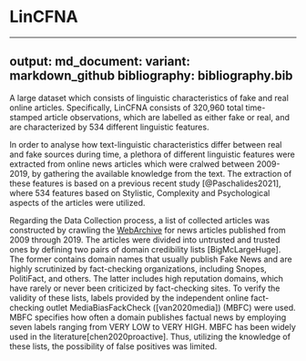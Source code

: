 # LinCFNA
---
output:
  md_document:
    variant: markdown_github
bibliography: bibliography.bib
---

A large dataset which consists of linguistic characteristics of fake and real online articles. Specifically, LinCFNA consists of 320,960 total time-stamped article observations, which are labelled as either fake or real, and are characterized by 534 different linguistic features.

In order to analyse how text-linguistic characteristics differ between real and fake sources during time, a plethora of different linguistic features were extracted from online news articles which were cralwed between 2009-2019, by gathering the available knowledge from the text. The extraction of these features is based on a previous recent study [@Paschalides2021], where 534 features based on Stylistic, Complexity and Psychological aspects of the articles were utilized.

Regarding the Data Collection process, a list of collected articles was constructed by crawling the [WebArchive](https://web.archive.org/) for news articles published from 2009 through 2019. The articles were divided into untrusted and trusted ones by defining two pairs of domain credibility lists [BigMcLargeHuge]. The former contains domain names that usually publish Fake News and are highly scrutinized by fact-checking organizations, including Snopes, PolitiFact, and others. The latter includes high reputation domains, which have rarely or never been criticized by fact-checking sites. To verify the validity of these lists, labels provided by the independent online fact-checking outlet MediaBiasFackCheck ([van2020media]) (MBFC) were  used. MBFC specifies how often a domain publishes factual news by employing seven labels ranging from VERY LOW to VERY HIGH. MBFC has  been  widely used in the literature[chen2020proactive]. Thus, utilizing the knowledge of these lists, the possibility of false positives was limited.


